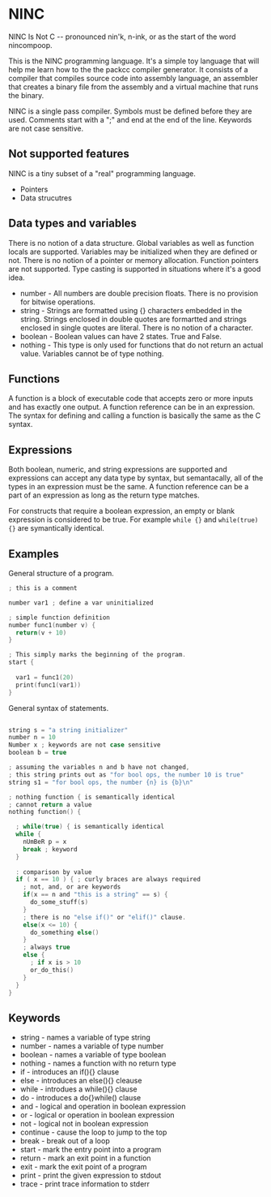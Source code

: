 # NINC
NINC Is Not C -- pronounced nin'k, n-ink, or as the start of the word nincompoop. 

This is the NINC programming language. It's a simple toy language that will help me learn how to the the packcc compiler generator. It consists of a compiler that compiles source code into assembly language, an assembler that creates a binary file from the assembly and a virtual machine that runs the binary. 

NINC is a single pass compiler. Symbols must be defined before they are used. Comments start with a ";" and end at the end of the line. Keywords are not case sensitive.

## Not supported features
NINC is a tiny subset of a "real" programming language.
- Pointers
- Data strucutres

## Data types and variables 
There is no notion of a data structure. Global variables as well as function locals are supported. Variables may be initialized when they are defined or not. There is no notion of a pointer or memory allocation. Function pointers are not supported. Type casting is supported in situations where it's a good idea.
- number - All numbers are double precision floats. There is no provision for bitwise operations.
- string - Strings are formatted using {} characters embedded in the string. Strings enclosed in double quotes are formartted and strings enclosed in single quotes are literal. There is no notion of a character. 
- boolean - Boolean values can have 2 states. True and False.
- nothing - This type is only used for functions that do not return an actual value. Variables cannot be of type nothing.

## Functions
A function is a block of executable code that accepts zero or more inputs and has exactly one output. A function reference can be in an expression. The syntax for defining and calling a function is basically the same as the C syntax.

## Expressions 
Both boolean, numeric, and string expressions are supported and expressions can accept any data type by syntax, but semantacally, all of the types in an expression must be the same. A function reference can be a part of an expression as long as the return type matches. 

For constructs that require a boolean expression, an empty or blank expression is considered to be true. For example ```while {}``` and ```while(true) {}``` are symantically identical. 

## Examples

General structure of a program.
```C
; this is a comment

number var1 ; define a var uninitialized

; simple function definition
number func1(number v) {
  return(v + 10)
}

; This simply marks the beginning of the program. 
start {
  
  var1 = func1(20)
  print(func1(var1))
}

```

General syntax of statements.

```C

string s = "a string initializer"
number n = 10
Number x ; keywords are not case sensitive
boolean b = true

; assuming the variables n and b have not changed,
; this string prints out as "for bool ops, the number 10 is true"
string s1 = "for bool ops, the number {n} is {b}\n"

; nothing function { is semantically identical
; cannot return a value 
nothing function() {

  ; while(true) { is semantically identical
  while {
    nUmBeR p = x
    break ; keyword
  }
  
  : comparison by value
  if ( x == 10 ) { ; curly braces are always required
    ; not, and, or are keywords
    if(x == n and "this is a string" == s) {
      do_some_stuff(s)
    }
    ; there is no "else if()" or "elif()" clause. 
    else(x <= 10) {
      do_something else()
    }
    ; always true
    else {
      ; if x is > 10
      or_do_this()
    }
  }
}

```
## Keywords
- string - names a variable of type string
- number - names a variable of type number
- boolean - names a variable of type boolean
- nothing - names a function with no return type
- if - introduces an if(){} clause
- else - introduces an else(){} cleause
- while - introdues a while(){} clause
- do - introduces a do{}while() clause
- and - logical and operation in boolean expression
- or - logical or operation in boolean expression
- not - logical not in boolean expression
- continue - cause the loop to jump to the top
- break - break out of a loop
- start - mark the entry point into a program
- return - mark an exit point in a function
- exit - mark the exit point of a program
- print - print the given expression to stdout
- trace - print trace information to stderr
